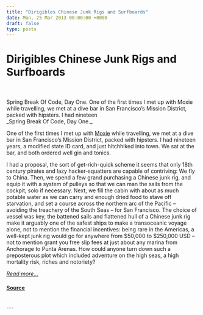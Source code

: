 ```yaml
---
title: "Dirigibles Chinese Junk Rigs and Surfboards"
date: Mon, 25 Mar 2013 00:00:00 +0000
draft: false
type: posts
---
```

# Dirigibles Chinese Junk Rigs and Surfboards

<br/>

<br/>
 Spring Break Of Code, Day One. One of the first times I met up with Moxie while travelling, we met at a dive bar in San Francisco’s Mission District, packed with hipsters. I had nineteen
<br/>
_Spring Break Of Code, Day One._

One of the first times I met up with [Moxie](https://twitter.com/moxie) while travelling, we met at a dive bar in San Francisco’s Mission District, packed with hipsters. I had nineteen years, a modified state ID card, and just hitchhiked into town. We sat at the bar, and both ordered well gin and tonics.

I had a proposal, the sort of get-rich-quick scheme it seems that only 18th century pirates and lazy hacker-squatters are capable of contriving: We fly to China. Then, we spend a few grand purchasing a Chinese junk rig, and equip it with a system of pulleys so that we can man the sails from the cockpit, solo if necessary. Next, we fill the cabin with about as much potable water as we can carry and enough dried food to stave off starvation, and set a course across the northern arc of the Pacific – avoiding the treachery of the South Seas – for San Francisco. The choice of vessel was key, the battened sails and flattened hull of a Chinese junk rig make it arguably one of the safest ships to make a transoceanic voyage alone, not to mention the financial incentives: being rare in the Americas, a well-kept junk rig would go for anywhere from $50,000 to $250,000 USD – not to mention grant you free slip fees at just about any marina from Anchorage to Punta Arenas. How could anyone turn down such a preposterous plot which included adventure on the high seas, a high mortality risk, riches and notoriety?

[_Read more..._](https://signal.org/blog/dirigibles-chinese-junk-rigs-and-surfboards/)

#### [Source](https://signal.org/blog/dirigibles-chinese-junk-rigs-and-surfboards/)

<br/>
---

